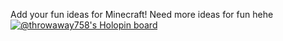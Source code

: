 Add your fun ideas for Minecraft! Need more ideas for fun hehe
[![@throwaway758's Holopin board](https://holopin.io/api/user/board?user=throwaway758)](https://holopin.io/@throwaway758)
